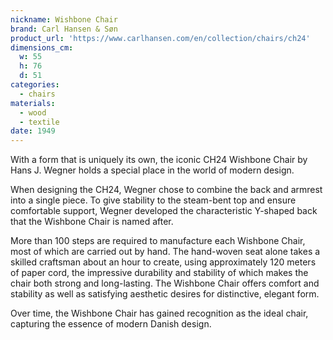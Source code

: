 ```yaml
---
nickname: Wishbone Chair
brand: Carl Hansen & Søn
product_url: 'https://www.carlhansen.com/en/collection/chairs/ch24'
dimensions_cm:
  w: 55
  h: 76
  d: 51
categories:
  - chairs
materials:
  - wood
  - textile
date: 1949
---
```


With a form that is uniquely its own, the iconic CH24 Wishbone Chair by Hans J. Wegner holds a special place in the world of modern design.

When designing the CH24, Wegner chose to combine the back and armrest into a single piece. To give stability to the steam-bent top and ensure comfortable support, Wegner developed the characteristic Y-shaped back that the Wishbone Chair is named after.

More than 100 steps are required to manufacture each Wishbone Chair, most of which are carried out by hand. The hand-woven seat alone takes a skilled craftsman about an hour to create, using approximately 120 meters of paper cord, the impressive durability and stability of which makes the chair both strong and long-lasting. The Wishbone Chair offers comfort and stability as well as satisfying aesthetic desires for distinctive, elegant form.

Over time, the Wishbone Chair has gained recognition as the ideal chair, capturing the essence of modern Danish design.
